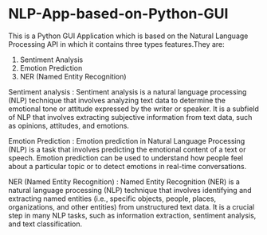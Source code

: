 # NLP-App-based-on-Python-GUI


This is a Python GUI Application which is based on the Natural Language Processing API in which it contains three types features.They are:
1. Sentiment Analysis
2. Emotion Prediction
3. NER (Named Entity Recognition)

Sentiment analysis : Sentiment analysis is a natural language processing (NLP) technique that involves analyzing text data to determine the emotional tone or attitude expressed by the writer or speaker. It is a subfield of NLP that involves extracting subjective information from text data, such as opinions, attitudes, and emotions.

Emotion Prediction : Emotion prediction in Natural Language Processing (NLP) is a task that involves predicting the emotional content of a text or speech. Emotion prediction can be used to understand how people feel about a particular topic or to detect emotions in real-time conversations.

NER (Named Entity Recognition) : Named Entity Recognition (NER) is a natural language processing (NLP) technique that involves identifying and extracting named entities (i.e., specific objects, people, places, organizations, and other entities) from unstructured text data. It is a crucial step in many NLP tasks, such as information extraction, sentiment analysis, and text classification.
